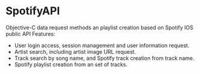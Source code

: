 # SpotifyAPI
Objective-C data request methods an playlist creation based on Spotify IOS public API
Features:

- User login access, session management and user information request.
- Artist search, including artist image URL request.
- Track search by song name, and Spotify track creation from track name.
- Spotify playlist creation from an set of tracks.

